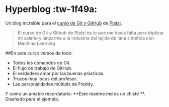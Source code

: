 # Hyperblog :tw-1f49a: 
Un blog increíble para el [curso de Git y GitHub](https://platzi.com/cursos/git-github/ " curso de Git y Github") de [Platzi](https://platzi.com/ "Platzi").
>El curso de Git y Github de Platzi es lo que me hacía falta para triplicar mi salario y lanzarme a la industria del tejido de lana sintética con Machine Learning

##En este curso vemos de todo: 
* Todos los comandos de Git.
* El flujo de trabajo de GitHub.
* El verdadero amor por las buenas prácticas.
* Trucos muy locos del profesor.
* Las personalidades múltipls de Freddy.

Y como un amable recordatorio: **Este readme.md es un chiste **. Diseñado para el ejemplo.